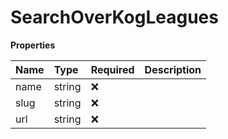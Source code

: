 # SearchOverKogLeagues

**Properties**

| Name | Type   | Required | Description |
| :--- | :----- | :------- | :---------- |
| name | string | ❌       |             |
| slug | string | ❌       |             |
| url  | string | ❌       |             |
